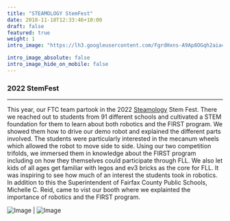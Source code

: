 ```yaml
---
title: "STEAMOLOGY StemFest"
date: 2018-11-18T12:33:46+10:00
draft: false
featured: true
weight: 1
intro_image: "https://lh3.googleusercontent.com/FgrdHxns-A9Ap8OGqh2aia4dYnCZoh9QD4iQtXb8qUHXUcPRTfN34qloh4TmTpIGD6dF0C5Lf1cGqqokJs4665baQ05STB8g-Jg-q17OIk1lcKa2kZG9S020LFbvwDKNLCRcf5Nogyaf01owrtE5jts9VXQ2n9i-vfa4FUeuQ1c9LRKZrSiGoXjR_CPZhDgf5kSBio7SY1zhzzTOCcD4H4JZb2DvMN0dH_nKNEI-JjmnK_WWSe-dZo0BMtsdkpuzZ6X4vMPN6v49tP5rULRPaarfrXqhCijriRfZt_AbghSwjM0DDRLkN7qbmhjdczLGbT74JivMKeO3c-RPxgSLOPnr-ALknFFO2ta-pC_SxW0988LDLTtf3CcJW8xRQW0RgB6uJJiZkEg_khqiNBStqKkRhVPDW6Dw3aEyKmaK5Ilqp4Ykd0fzC-RuQrlv2PQiGR5q_6lqgOD9CL7zspa1pa8SvZo4_OC-nIOEHg42TFpGZHMtSDL3-1bcuGU5wDzWAMrNUCRP0D5SMU8k4MQS34gx-I2wrFtTtMhKx3FhYDf7soCZGIhZL4M0vYfZHQi4cWbo0jgX8I__ljTxMG621RNOcoJCF8CpdpnPcAoIBLUli11FqK7V-jTSSRHxIUWyB1w24ObPgu6VlY6P42OIa20xG7J91_eiYe41kolstb8H3tbxQiOrZEeAUurWI2LuR5LJB1s-6tjiFkQwtHcBwR_CL1FNXPVeRmK1YPO2gC8gqoZxdxEwyc8WWCSJ70EXpCdD07Z2YK7oemX3-xVy_u1UTrA8WY7BPgGFhAwVf22HDFntKBG0x2iwaLu9zevVQc6UEkPLF_NDcHxrfuCkuj7Tbxwc16MHy8C-BFuYYsSw0-PeoW9ycNtNaZDs7b9ommZqbiasMH_Jrerq1cMySBkvi-q4RfZoKT3dSUiD_aw-q3N7JuXUCvY-Hq1epQFAyLsm73niPRkVfnpTKHZlrUZ0BN1Jt-35Vgjbgnvo-oh7HgeICDBYd_PlUCTtW8TyZB3hXgZDJfByI7-_gA9O1zahF6QMLkp7wseEAMxcnMkFgW-D1E-Z=w828-h621-no?authuser=3"

intro_image_absolute: false
intro_image_hide_on_mobile: false
---
```


### 2022 StemFest
____________

This year, our FTC team partook in the 2022 [Steamology](https://www.steamologyus.org/) Stem Fest. There we reached out to students from 91 different schools and cultivated a STEM foundation for them to learn about both robotics and the FIRST program. We showed them how to drive our demo robot and explained the different parts involved. The students were particularly interested in the mecanum wheels which allowed the robot to move side to side. Using our two competition trifolds, we immersed them in knowledge about the FIRST program including on how they themselves could participate through FLL. We also let kids of all ages get familiar with legos and ev3 bricks as the core for FLL. It was inspiring to see how much of an interest the students took in robotics. In addition to this the Superintendent of Fairfax County Public Schools, Michelle C. Reid, came to vist our booth where we explainted the importance of robotics and the FIRST program. 

![Image](/images/out/stemfest_lindsay.jpg) |  ![Image](/images/out/stemfest_winnie.jpg)



